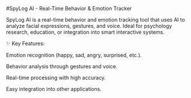 #SpyLog AI - Real-Time Behavior & Emotion Tracker

SpyLog AI is a real-time behavior and emotion tracking tool that uses AI to analyze facial expressions, gestures, and voice. Ideal for psychology research, education, or integration into smart interactive systems.

✨ Key Features:

Emotion recognition (happy, sad, angry, surprised, etc.).

Behavior analysis through gestures and voice.

Real-time processing with high accuracy.

Easy integration into other applications.
